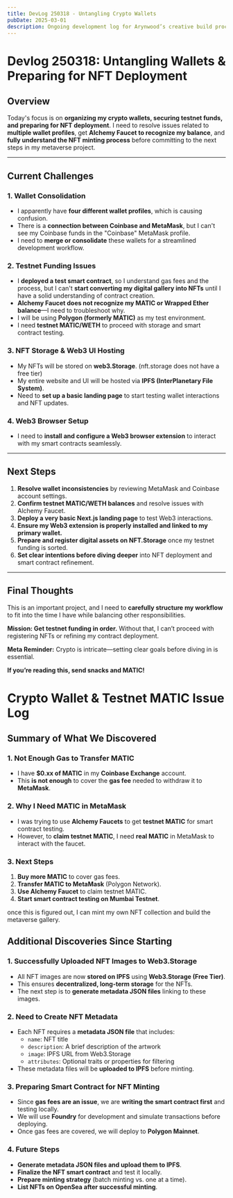 ```yaml
---
title: DevLog 250318 - Untangling Crypto Wallets
pubDate: 2025-03-01
description: Ongoing development log for Arynwood’s creative build process.
---
```

# Devlog 250318: Untangling Wallets & Preparing for NFT Deployment

## **Overview**  
Today's focus is on **organizing my crypto wallets, securing testnet funds, and preparing for NFT deployment**. I need to resolve issues related to **multiple wallet profiles**, get **Alchemy Faucet to recognize my balance**, and **fully understand the NFT minting process** before committing to the next steps in my metaverse project.

---

## **Current Challenges**  
### **1. Wallet Consolidation**  
- I apparently have **four different wallet profiles**, which is causing confusion.
- There is a **connection between Coinbase and MetaMask**, but I can't see my Coinbase funds in the "Coinbase" MetaMask profile.
- I need to **merge or consolidate** these wallets for a streamlined development workflow.

### **2. Testnet Funding Issues**  
- I **deployed a test smart contract**, so I understand gas fees and the process, but I can't **start converting my digital gallery into NFTs** until I have a solid understanding of contract creation.
- **Alchemy Faucet does not recognize my MATIC or Wrapped Ether balance**—I need to troubleshoot why.
- I will be using **Polygon (formerly MATIC)** as my test environment.
- I need **testnet MATIC/WETH** to proceed with storage and smart contract testing.

### **3. NFT Storage & Web3 UI Hosting**  
- My NFTs will be stored on **web3.Storage**. (nft.storage does not have a free tier)
- My entire website and UI will be hosted via **IPFS (InterPlanetary File System)**.
- Need to **set up a basic landing page** to start testing wallet interactions and NFT updates.

### **4. Web3 Browser Setup**  
- I need to **install and configure a Web3 browser extension** to interact with my smart contracts seamlessly.

---

## **Next Steps**  
1. **Resolve wallet inconsistencies** by reviewing MetaMask and Coinbase account settings.
2. **Confirm testnet MATIC/WETH balances** and resolve issues with Alchemy Faucet.
3. **Deploy a very basic Next.js landing page** to test Web3 interactions.
4. **Ensure my Web3 extension is properly installed and linked to my primary wallet.**
5. **Prepare and register digital assets on NFT.Storage** once my testnet funding is sorted.
6. **Set clear intentions before diving deeper** into NFT deployment and smart contract refinement.

---

## **Final Thoughts**  
This is an important project, and I need to **carefully structure my workflow** to fit into the time I have while balancing other responsibilities.

 **Mission: Get testnet funding in order.** Without that, I can’t proceed with registering NFTs or refining my contract deployment.

 **Meta Reminder:** Crypto is intricate—setting clear goals before diving in is essential.

 **If you’re reading this, send snacks and MATIC!**

# Crypto Wallet & Testnet MATIC Issue Log  

## Summary of What We Discovered  

### 1. Not Enough Gas to Transfer MATIC  
- I have **$0.xx of MATIC** in my **Coinbase Exchange** account.  
- This **is not enough** to cover the **gas fee** needed to withdraw it to **MetaMask**.  

### 2. Why I Need MATIC in MetaMask  
- I was trying to use **Alchemy Faucets** to get **testnet MATIC** for smart contract testing.  
- However, to **claim testnet MATIC**, I need **real MATIC** in MetaMask to interact with the faucet.  

### 3. Next Steps  
1. **Buy more MATIC** to cover gas fees.  
2. **Transfer MATIC to MetaMask** (Polygon Network).  
3. **Use Alchemy Faucet** to claim testnet MATIC.  
4. **Start smart contract testing on Mumbai Testnet**.  

once this is figured out, I can mint my own NFT collection and build the metaverse gallery. 

## Additional Discoveries Since Starting  

### 1. Successfully Uploaded NFT Images to Web3.Storage  
- All NFT images are now **stored on IPFS** using **Web3.Storage (Free Tier)**.  
- This ensures **decentralized, long-term storage** for the NFTs.  
- The next step is to **generate metadata JSON files** linking to these images.  

### 2. Need to Create NFT Metadata  
- Each NFT requires a **metadata JSON file** that includes:  
  - `name`: NFT title  
  - `description`: A brief description of the artwork  
  - `image`: IPFS URL from Web3.Storage  
  - `attributes`: Optional traits or properties for filtering  
- These metadata files will be **uploaded to IPFS** before minting.  

### 3. Preparing Smart Contract for NFT Minting  
- Since **gas fees are an issue**, we are **writing the smart contract first** and testing locally.  
- We will use **Foundry** for development and simulate transactions before deploying.  
- Once gas fees are covered, we will deploy to **Polygon Mainnet**.  

### 4. Future Steps  
- **Generate metadata JSON files and upload them to IPFS**.  
- **Finalize the NFT smart contract** and test it locally.  
- **Prepare minting strategy** (batch minting vs. one at a time).  
- **List NFTs on OpenSea after successful minting**.  
